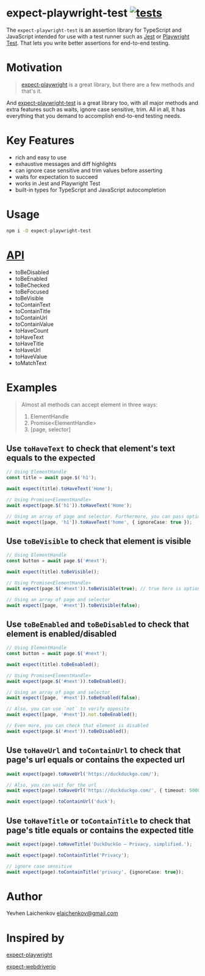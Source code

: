 # expect-playwright-test [![tests](https://github.com/elaichenkov/expect-playwright-test/actions/workflows/tests.yml/badge.svg)](https://github.com/elaichenkov/expect-playwright-test/actions/workflows/tests.yml)

The `expect-playwright-test` is an assertion library for TypeScript and JavaScript intended for use with a test runner such as [Jest](https://jestjs.io/) or [Playwright Test](https://playwright.dev/). That lets you write better assertions for end-to-end testing.

# Motivation
> [expect-playwright](https://github.com/playwright-community/expect-playwright) is a great library, but there are a few methods and that's it.

And [expect-playwright-test](https://github.com/elaichenkov/expect-playwright-test) is a great library too, with all major methods and extra features such as waits, ignore case sensitive, trim. All in all, It has everything that you demand to accomplish end-to-end testing needs.

# Key Features
* rich and easy to use
* exhaustive messages and diff highlights
* can ignore case sensitive and trim values before asserting
* waits for expectation to succeed
* works in Jest and Playwright Test
* built-in types for TypeScript and JavaScript autocompletion

# Usage

```sh
npm i -D expect-playwright-test
```

# [API]()
* toBeDisabled
* toBeEnabled
* toBeChecked
* toBeFocused
* toBeVisible
* toContainText
* toContainTitle
* toContainUrl
* toContainValue
* toHaveCount
* toHaveText
* toHaveTitle
* toHaveUrl
* toHaveValue
* toMatchText

# Examples

> Almost all methods can accept element in three ways:
> 1. ElementHandle
> 2. Promise\<ElementHandle>
> 3. [page, selector]
## Use `toHaveText` to check that element's text equals to the expected

```typescript
// Using ElementHandle
const title = await page.$('h1');

await expect(title).toHaveText('Home');

// Using Promise<ElementHandle>
await expect(page.$('h1')).toHaveText('Home');

// Using an array of page and selector. Furthermore, you can pass options such as ignoreCase and trim
await expect([page, 'h1']).toHaveText('home', { ignoreCase: true });
```
## Use `toBeVisible` to check that element is visible
```typescript
// Using ElementHandle
const button = await page.$('#next');

await expect(title).toBeVisible();

// Using Promise<ElementHandle>
await expect(page.$('#next')).toBeVisible(true); // true here is optional

// Using an array of page and selector
await expect([page, '#next']).toBeVisible(false);
```


## Use `toBeEnabled` and `toBeDisabled` to check that element is enabled/disabled

```typescript
// Using ElementHandle
const button = await page.$('#next');

await expect(title).toBeEnabled();

// Using Promise<ElementHandle>
await expect(page.$('#next')).toBeEnabled();

// Using an array of page and selector
await expect([page, '#next']).toBeEnabled(false);

// Also, you can use `not` to verify opposite
await expect([page, '#next']).not.toBeEnabled();

// Even more, you can check that element is disabled
await expect(page.$('#next')).toBeDisabled();
```

## Use `toHaveUrl` and `toContainUrl` to check that page's url equals or contains the expected url
```typescript
await expect(page).toHaveUrl('https://duckduckgo.com/');

// Also, you can wait for the url
await expect(page).toHaveUrl('https://duckduckgo.com/', { timeout: 5000 });

await expect(page).toContainUrl('duck');
```
## Use `toHaveTitle` or `toContainTitle` to check that page's title equals or contains the expected title

```typescript
await expect(page).toHaveTitle('DuckDuckGo — Privacy, simplified.');

await expect(page).toContainTitle('Privacy');

// ignore case sensitive
await expect(page).toContainTitle('privacy', {ignoreCase: true});
```
# Author
Yevhen Laichenkov <elaichenkov@gmail.com>
# Inspired by
[expect-playwright](https://github.com/playwright-community/expect-playwright)

[expect-webdriverio](https://github.com/webdriverio/expect-webdriverio)

